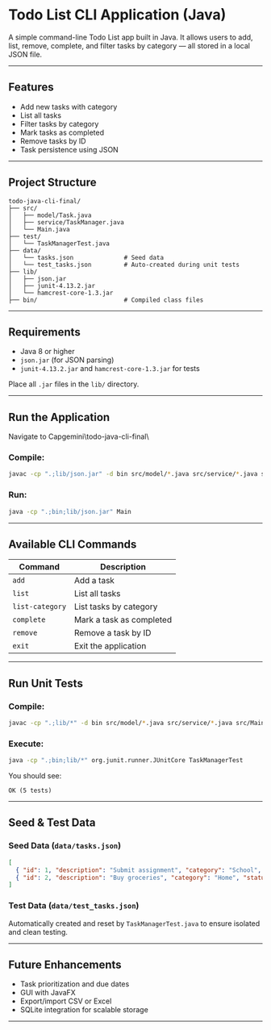 #  Todo List CLI Application (Java)

A simple command-line Todo List app built in Java. It allows users to add, list, remove, complete, and filter tasks by category — all stored in a local JSON file.

---

## Features

- Add new tasks with category
- List all tasks
- Filter tasks by category
- Mark tasks as completed
- Remove tasks by ID
- Task persistence using JSON

---

## Project Structure

```
todo-java-cli-final/
├── src/
│   ├── model/Task.java
│   ├── service/TaskManager.java
│   └── Main.java
├── test/
│   └── TaskManagerTest.java
├── data/
│   └── tasks.json              # Seed data
│   └── test_tasks.json         # Auto-created during unit tests
├── lib/
│   ├── json.jar
│   ├── junit-4.13.2.jar
│   └── hamcrest-core-1.3.jar
├── bin/                        # Compiled class files
```

---

## Requirements

- Java 8 or higher
- `json.jar` (for JSON parsing)
- `junit-4.13.2.jar` and `hamcrest-core-1.3.jar` for tests

Place all `.jar` files in the `lib/` directory.

---

## Run the Application
Navigate to Capgemini\todo-java-cli-final\

### Compile:
```bash
javac -cp ".;lib/json.jar" -d bin src/model/*.java src/service/*.java src/Main.java
```

### Run:
```bash
java -cp ".;bin;lib/json.jar" Main
```

---

## Available CLI Commands

| Command         | Description                        |
|----------------|------------------------------------|
| `add`           | Add a task                         |
| `list`          | List all tasks                     |
| `list-category` | List tasks by category             |
| `complete`      | Mark a task as completed           |
| `remove`        | Remove a task by ID                |
| `exit`          | Exit the application               |

---

## Run Unit Tests

### Compile:
```bash
javac -cp ".;lib/*" -d bin src/model/*.java src/service/*.java src/Main.java test/*.java
```

### Execute:
```bash
java -cp ".;bin;lib/*" org.junit.runner.JUnitCore TaskManagerTest
```

You should see:

```
OK (5 tests)
```

---

## Seed & Test Data

### Seed Data (`data/tasks.json`)
```json
[
  { "id": 1, "description": "Submit assignment", "category": "School", "status": "Pending" },
  { "id": 2, "description": "Buy groceries", "category": "Home", "status": "Pending" }
]
```

### Test Data (`data/test_tasks.json`)
Automatically created and reset by `TaskManagerTest.java` to ensure isolated and clean testing.

---

## Future Enhancements

- Task prioritization and due dates
- GUI with JavaFX
- Export/import CSV or Excel
- SQLite integration for scalable storage

---

